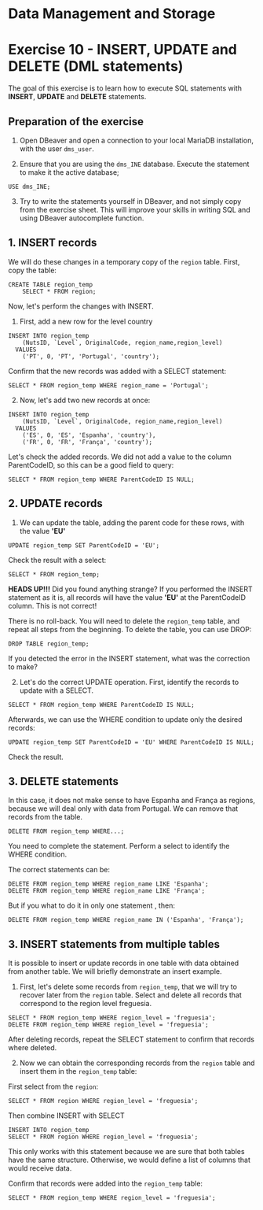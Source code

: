 # Data Management and Storage

# Exercise 10 - INSERT, UPDATE and DELETE (DML statements)

The goal of this exercise is to learn how to execute SQL statements with **INSERT**, **UPDATE**
and **DELETE** statements.

## Preparation of the exercise

1. Open DBeaver and open a connection to your local MariaDB installation, with the 
user `dms_user`.

2. Ensure that you are using the `dms_INE` database. Execute the statement to make it the active database;
```
USE dms_INE;
```
3. Try to write the statements yourself in DBeaver, and not simply copy from the exercise sheet. This will improve your skills in writing SQL and using DBeaver 
autocomplete function.


## 1. INSERT records

We will do these changes in a temporary copy of the `region` table. First, copy the table:

```
CREATE TABLE region_temp
    SELECT * FROM region;
```
Now, let's perform the changes with INSERT. 

1. First, add a new row for the level country

```
INSERT INTO region_temp 
    (NutsID, `Level`, OriginalCode, region_name,region_level)
  VALUES 
    ('PT', 0, 'PT', 'Portugal', 'country');
```

  Confirm that the new records was added with a SELECT statement:

```
SELECT * FROM region_temp WHERE region_name = 'Portugal'; 
```

2. Now, let's add two new records at once:

```
INSERT INTO region_temp 
    (NutsID, `Level`, OriginalCode, region_name,region_level)
  VALUES 
    ('ES', 0, 'ES', 'Espanha', 'country'),
    ('FR', 0, 'FR', 'França', 'country');
```
Let's check the added records. We did not add a value to the column ParentCodeID,
so this can be a good field to query: 
```
SELECT * FROM region_temp WHERE ParentCodeID IS NULL; 
```


## 2. UPDATE records

1. We can update the table, adding the parent code for these rows, with the value 
**'EU'**

```
UPDATE region_temp SET ParentCodeID = 'EU';
```
Check the result with a select:
```
SELECT * FROM region_temp; 
```
**HEADS UP!!!** Did you found anything strange? If you performed the INSERT 
statement as it is, all records will have the value **'EU'** at the ParentCodeID 
column. This is not correct!

There is no roll-back. You will need to delete the `region_temp` table, and repeat 
all steps from the beginning. To delete the table, you can use DROP:

```
DROP TABLE region_temp;
```
If you detected the error in the INSERT statement, what was the correction to make?

2. Let's do the correct UPDATE operation. First, identify the records to update with a SELECT.

```
SELECT * FROM region_temp WHERE ParentCodeID IS NULL;
```
Afterwards, we can use the WHERE condition to update only the desired records:
```
UPDATE region_temp SET ParentCodeID = 'EU' WHERE ParentCodeID IS NULL;
```
Check the result.



## 3. DELETE statements

In this case, it does not make sense to have Espanha and França as regions, 
because we will deal only with data from Portugal. We can remove that records 
from the table.

```
DELETE FROM region_temp WHERE...;
```
You need to complete the statement. Perform a select to identify the WHERE condition.

The correct statements can be:

```
DELETE FROM region_temp WHERE region_name LIKE 'Espanha';
DELETE FROM region_temp WHERE region_name LIKE 'França';
```

But if you what to do it in only one statement , then:
```
DELETE FROM region_temp WHERE region_name IN ('Espanha', 'França');
```


## 3. INSERT statements from multiple tables
It is possible to insert or update records in one table with data obtained from 
another table. We will briefly demonstrate an insert example. 

1. First, let's delete some records from `region_temp`, that we will try to recover 
later from the `region` table. Select and delete all records that correspond to the region 
level freguesia. 

```
SELECT * FROM region_temp WHERE region_level = 'freguesia';
DELETE FROM region_temp WHERE region_level = 'freguesia';
```
After deleting records, repeat the SELECT statement to confirm that records where
deleted.

2. Now we can obtain the corresponding records from the `region` table and insert
them in the `region_temp` table:

First select from the `region`:
```
SELECT * FROM region WHERE region_level = 'freguesia';
```
Then combine INSERT with SELECT
```
INSERT INTO region_temp
SELECT * FROM region WHERE region_level = 'freguesia';
```
This only works with this statement because we are sure that both tables have the
same structure. Otherwise, we would define a list of columns that would receive data.

Confirm that records were added into the `region_temp` table:
```
SELECT * FROM region_temp WHERE region_level = 'freguesia';
```








